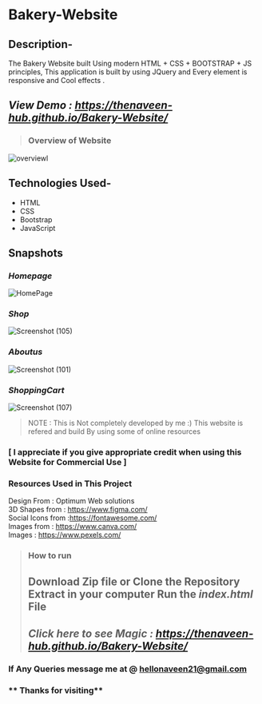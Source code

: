 # Bakery-Website
## Description-
The Bakery Website built Using modern HTML + CSS + BOOTSTRAP + JS principles, This application is built by using JQuery and Every element is responsive and Cool effects . 
## _View Demo : https://thenaveen-hub.github.io/Bakery-Website/_

> ### Overview of Website
![overviewl](https://github.com/Thenaveen-hub/Bakery-Website/assets/140473308/7fa4a16d-e8af-4bf8-8f86-664eff27b65e)


## Technologies Used-

  - HTML
  - CSS
  - Bootstrap
  - JavaScript

## Snapshots

### _Homepage_
![HomePage](https://github.com/Thenaveen-hub/Bakery-Website/assets/140473308/c381d984-10f5-4193-b16d-02b1774901b8)
### _Shop_
![Screenshot (105)](https://github.com/Thenaveen-hub/Bakery-Website/assets/140473308/24f34f17-dca7-4673-82dc-d379fc322326)
### _Aboutus_
![Screenshot (101)](https://github.com/Thenaveen-hub/Bakery-Website/assets/140473308/b8571b46-e90b-452d-b92b-193b34e7516b)
### _ShoppingCart_
![Screenshot (107)](https://github.com/Thenaveen-hub/Bakery-Website/assets/140473308/829c8dc7-bed3-4a4c-983c-b1fff3a2c561)

    
> NOTE : This is Not completely developed by me :) This website is refered and build By using some of online resources

### [ I appreciate if you give appropriate credit when using this Website for Commercial Use ]

### Resources Used in This Project

Design From : Optimum Web solutions <br/>
3D Shapes from : https://www.figma.com/  <br />
Social Icons from :https://fontawesome.com/  <br />
Images from : https://www.canva.com/ <br />
Images : https://www.pexels.com/ <br />

> ### How to run
> Download Zip file or Clone the Repository
> Extract in your computer
> Run the _index.html_ File
> --
> ## _Click here to see Magic : https://thenaveen-hub.github.io/Bakery-Website/_


### If Any Queries message me at @ hellonaveen21@gmail.com

### ** Thanks for visiting**


